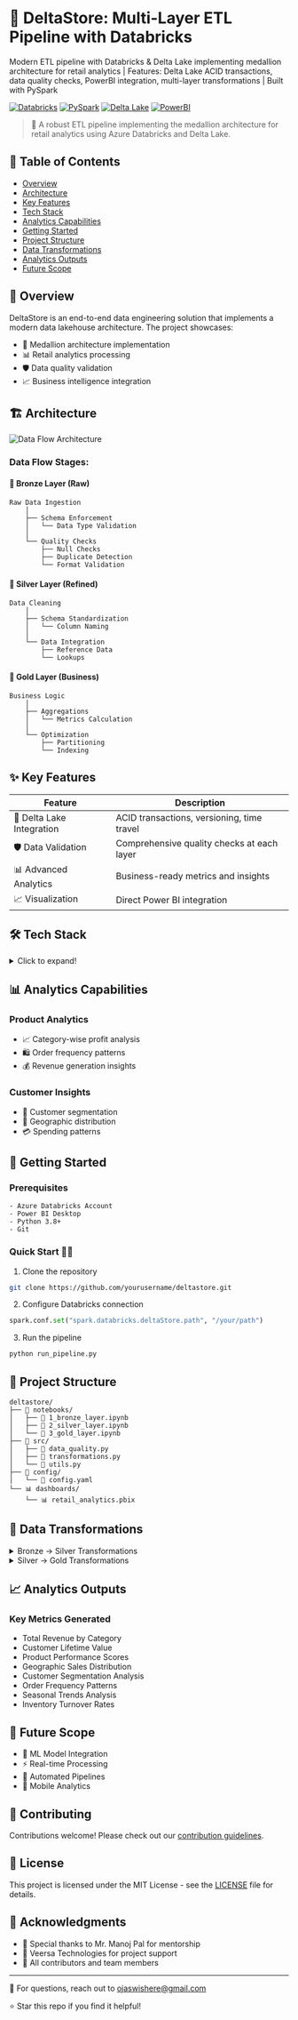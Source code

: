 # 🌊 DeltaStore: Multi-Layer ETL Pipeline with Databricks

Modern ETL pipeline with Databricks & Delta Lake implementing medallion architecture for retail analytics | Features: Delta Lake ACID transactions, data quality checks, PowerBI integration, multi-layer transformations | Built with PySpark

[![Databricks](https://img.shields.io/badge/Powered%20By-Databricks-orange?style=for-the-badge)](https://databricks.com)
[![PySpark](https://img.shields.io/badge/Built%20With-PySpark-yellow?style=for-the-badge)](https://spark.apache.org)
[![Delta Lake](https://img.shields.io/badge/Storage-Delta%20Lake-blue?style=for-the-badge)](https://delta.io)
[![PowerBI](https://img.shields.io/badge/Visualized%20With-Power%20BI-yellow?style=for-the-badge)](https://powerbi.microsoft.com)

> 🚀 A robust ETL pipeline implementing the medallion architecture for retail analytics using Azure Databricks and Delta Lake.

## 📑 Table of Contents
- [Overview](#-overview)
- [Architecture](#-architecture)
- [Key Features](#-key-features)
- [Tech Stack](#-tech-stack)
- [Analytics Capabilities](#-analytics-capabilities)
- [Getting Started](#-getting-started)
- [Project Structure](#-project-structure)
- [Data Transformations](#-data-transformations)
- [Analytics Outputs](#-analytics-outputs)
- [Future Scope](#-future-scope)

## 🎯 Overview

DeltaStore is an end-to-end data engineering solution that implements a modern data lakehouse architecture. The project showcases:

- 🔄 Medallion architecture implementation
- 📊 Retail analytics processing
- 🛡️ Data quality validation
- 📈 Business intelligence integration

## 🏗️ Architecture

![Data Flow Architecture](finalFlow.png)

### Data Flow Stages:

#### 🥉 Bronze Layer (Raw)
```
Raw Data Ingestion
    │
    ├── Schema Enforcement
    │   └── Data Type Validation
    │
    └── Quality Checks
        ├── Null Checks
        ├── Duplicate Detection
        └── Format Validation
```

#### 🥈 Silver Layer (Refined)
```
Data Cleaning
    │
    ├── Schema Standardization
    │   └── Column Naming
    │
    └── Data Integration
        ├── Reference Data
        └── Lookups
```

#### 🥇 Gold Layer (Business)
```
Business Logic
    │
    ├── Aggregations
    │   └── Metrics Calculation
    │
    └── Optimization
        ├── Partitioning
        └── Indexing
```

## ✨ Key Features

| Feature | Description |
|---------|-------------|
| 🔄 Delta Lake Integration | ACID transactions, versioning, time travel |
| 🛡️ Data Validation | Comprehensive quality checks at each layer |
| 📊 Advanced Analytics | Business-ready metrics and insights |
| 📈 Visualization | Direct Power BI integration |

## 🛠️ Tech Stack

<details>
<summary>Click to expand!</summary>

### Core Technologies
- 🔵 Azure Databricks
- 🟠 PySpark
- 🔷 Delta Lake
- 📊 Power BI

### Languages & Frameworks
- Python 3.8+
- SQL
- Scala (Optional)

### Development Tools
- Git
- VS Code
- Databricks Notebooks
</details>

## 📊 Analytics Capabilities

### Product Analytics
- 📈 Category-wise profit analysis
- 🛍️ Order frequency patterns
- 💰 Revenue generation insights

### Customer Insights
- 👥 Customer segmentation
- 📍 Geographic distribution
- 💳 Spending patterns

## 🚀 Getting Started

### Prerequisites
```plaintext
- Azure Databricks Account
- Power BI Desktop
- Python 3.8+
- Git
```

### Quick Start 🏃‍♂️

1. Clone the repository
```bash
git clone https://github.com/yourusername/deltastore.git
```

2. Configure Databricks connection
```python
spark.conf.set("spark.databricks.deltaStore.path", "/your/path")
```

3. Run the pipeline
```bash
python run_pipeline.py
```

## 📁 Project Structure

```plaintext
deltastore/
├── 📁 notebooks/
│   ├── 📔 1_bronze_layer.ipynb
│   ├── 📔 2_silver_layer.ipynb
│   └── 📔 3_gold_layer.ipynb
├── 📁 src/
│   ├── 📜 data_quality.py
│   ├── 📜 transformations.py
│   └── 📜 utils.py
├── 📁 config/
│   └── 📜 config.yaml
└── 📊 dashboards/
    └── 📊 retail_analytics.pbix
```

## 🔄 Data Transformations

<details>
<summary>Bronze → Silver Transformations</summary>

```python
# Sample transformation code
def clean_customer_data(df):
    return df.withColumn(
        "clean_email",
        lower(col("email"))
    ).dropDuplicates()
```
</details>

<details>
<summary>Silver → Gold Transformations</summary>

```python
# Sample aggregation code
def calculate_customer_metrics(df):
    return df.groupBy("customer_id").agg(
        sum("amount").alias("total_spent"),
        count("order_id").alias("order_count")
    )
```
</details>

## 📈 Analytics Outputs

### Key Metrics Generated
- Total Revenue by Category
- Customer Lifetime Value
- Product Performance Scores
- Geographic Sales Distribution
- Customer Segmentation Analysis
- Order Frequency Patterns
- Seasonal Trends Analysis
- Inventory Turnover Rates

## 🔮 Future Scope

- 🤖 ML Model Integration
- ⚡ Real-time Processing
- 🔄 Automated Pipelines
- 📱 Mobile Analytics

## 🤝 Contributing

Contributions welcome! Please check out our [contribution guidelines](CONTRIBUTING.md).

## 📝 License

This project is licensed under the MIT License - see the [LICENSE](LICENSE) file for details.

## 🙏 Acknowledgments

- 🌟 Special thanks to Mr. Manoj Pal for mentorship
- 🏢 Veersa Technologies for project support
- 👥 All contributors and team members

---



📧 For questions, reach out to [ojaswishere@gmail.com](mailto:ojaswishere@gmail.com)

⭐ Star this repo if you find it helpful!

